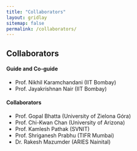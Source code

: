 ```yaml
---
title: "Collaborators"
layout: gridlay
sitemap: false
permalink: /collaborators/
---
```


<style>
img{
  border-radius: 10px;
}
.col-md-3 {
  margin-top:10px;
  margin-bottom:10px;
  padding:0px;
  display:block;
  overflow:hidden;
  text-align:center;
  display: table-cell;
  background: white;
  border-radius: 20px;
  height: auto;
}
iframe {
  margin:0;
  padding:0;
  width: 175px;
  display: inline;
  vertical-align: middle;
}
</style>

## Collaborators

<div class="jumbotron">
<div class="col-md-12 col-sm-12">
<h4>Guide and Co-guide</h4>
<ul>
<li> Prof. Nikhil Karamchandani (IIT Bombay) </li>
<li> Prof. Jayakrishnan Nair (IIT Bombay) </li>
</ul>

<h4>Collaborators</h4>
<ul>
<li> Prof. Gopal Bhatta (University of Zielona Góra) </li>
<li> Prof. Chi-Kwan Chan (University of Arizona) </li>
<li> Prof. Kamlesh Pathak (SVNIT) </li>
<li> Prof. Shriganesh Prabhu (TIFR Mumbai) </li>
<li> Dr. Rakesh Mazumder (ARIES Nainital) </li>
</ul>

</div>
</div>
